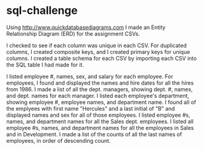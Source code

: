 # sql-challenge
Using http://www.quickdatabasediagrams.com I made an Entity Relationship Diagram (ERD) for the assignment CSVs.

I checked to see if each column was unique in each CSV. 
For duplicated columns, I created composite keys, and I created primary keys for unique columns.
I created a table schema for each CSV by importing each CSV into the SQL table I had made for it.




I listed employee #, names, sex, and salary for each employee.
For employees, I found and displayed the names and hire dates for all the hires from 1986.
I made a list of all the dept. managers, showing dept. #, names, and dept. names for each manager.
I listed each employee's department, showing employee #, employee names, and department name.
I found all of the emplyees with first name "Hercules" and a last initial of "B" and displayed names and sex for all of those employees.
I listed employee #s, names, and department names for all the Sales dept. employees.
I listed all employee #s, names, and department names for all the employees in Sales and in Development.
I made a list of the counts of all the last names of employees, in order of descending count.
